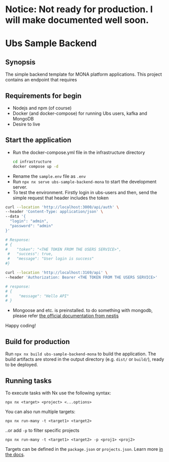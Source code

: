 # Notice: Not ready for production. I will make documented well soon.

# Ubs Sample Backend

## Synopsis

The simple backend template for MONA platform applications. This project contains an endpoint that requires

## Requirements for begin

- Nodejs and npm (of course)
- Docker (and docker-compose) for running Ubs users, kafka and MongoDB
- Desire to live

## Start the application

- Run the docker-compose.yml file in the infrastructure directory
  ```bash
  cd infrastructure
  docker compose up -d
  ```
- Rename the `sample.env` file as `.env`
- Run `npx nx serve ubs-sample-backend-mona` to start the development server.
- To test the environment. Firstly login in ubs-users and then, send the simple request that header includes the token

```bash
curl --location 'http://localhost:3000/api/auth' \
--header 'Content-Type: application/json' \
--data '{
  "login": "admin",
  "password": "admin"
}'

# Response:
# {
#    "token": "<THE TOKEN FROM THE USERS SERVICE>",
 #   "success": true,
 #   "message": "User login is success"
#}

curl --location 'http://localhost:3169/api' \
--header 'Authorization: Bearer <THE TOKEN FROM THE USERS SERVICE>'

# response:
# {
#     "message": "Hello API"
# }

```

- Mongoose and etc. is preinstalled. to do something with mongodb, please refer [the official documentation from nestjs](https://docs.nestjs.com/techniques/mongodb)

Happy coding!

## Build for production

Run `npx nx build ubs-sample-backend-mona` to build the application. The build artifacts are stored in the output directory (e.g. `dist/` or `build/`), ready to be deployed.

## Running tasks

To execute tasks with Nx use the following syntax:

```
npx nx <target> <project> <...options>
```

You can also run multiple targets:

```
npx nx run-many -t <target1> <target2>
```

..or add `-p` to filter specific projects

```
npx nx run-many -t <target1> <target2> -p <proj1> <proj2>
```

Targets can be defined in the `package.json` or `projects.json`. Learn more [in the docs](https://nx.dev/features/run-tasks).
